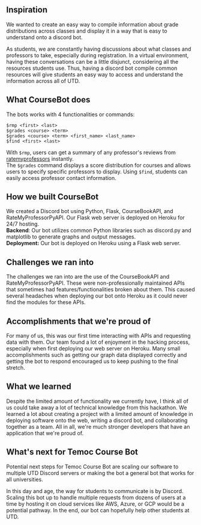 ## Inspiration
We wanted to create an easy way to compile information about grade distributions across classes and display it in a way that is easy to understand onto a discord bot.   
  
As students, we are constantly having discussions about what classes and professors to take, especially during registration. In a virtual environment, having these conversations can be a little disjunct, considering all the resources students use. Thus, having a discord bot compile common resources will give students an easy way to access and understand the information across all of UTD. 
## What CourseBot does

The bots works with 4 functionalities or commands:
```
$rmp <first> <last>
$grades <course> <term>
$grades <course> <term> <first_name> <last_name>
$find <first> <last>
```
With `$rmp`, users can get a summary of any professor's reviews from [ratemyprofessors](https://www.ratemyprofessors.com/) instantly.  
The `$grades` command displays a score distribution for courses and allows users to specify specific professors to display.
Using `$find`, students can easily access professor contact information.
## How we built CourseBot
We created a Discord bot using Python, Flask, CourseBookAPI, and RateMyProfessorPyAPI. Our Flask web server is deployed on Heroku for 24/7 hosting.  
__Backend__: Our bot utilizes common Python libraries such as discord.py and matplotlib to generate graphs and output messages.  
__Deployment:__ Our bot is deployed on Heroku using a Flask web server.
## Challenges we ran into
The challenges we ran into are the use of the CourseBookAPI and RateMyProfessorPyAPI. These were non-professionally maintained APIs that sometimes had features/functionalities broken about them. This caused several headaches when deploying our bot onto Heroku as it could never find the modules for these APIs.
## Accomplishments that we're proud of
For many of us, this was our first time interacting with APIs and requesting data with them. Our team found a lot of enjoyment in the hacking process, especially when first deploying our web server on Heroku. Many small accomplishments such as getting our graph data displayed correctly and getting the bot to respond encouraged us to keep pushing to the final stretch. 
## What we learned
Despite the limited amount of functionality we currently have, I think all of us could take away a lot of technical knowledge from this hackathon. We learned a lot about creating a project with a limited amount of knowledge in deploying software onto the web, writing a discord bot, and collaborating together as a team. All in all, we're much stronger developers that have an application that we're proud of.
## What's next for Temoc Course Bot
Potential next steps for Temoc Course Bot are scaling our software to multiple UTD Discord servers or making the bot a general bot that works for all universities.   
  
In this day and age, the way for students to communicate is by Discord. Scaling this bot up to handle multiple requests from dozens of users at a time by hosting it on cloud services like AWS, Azure, or GCP would be a potential pathway. In the end, our bot can hopefully help other students at UTD.
